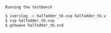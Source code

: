  `Running the testbench`
 ```bash
 $ iverilog -o halfadder_tb.vvp halfadder_tb.v
 $ vvp halfadder_tb.vvp
 $ gtkwave halfadder_tb.vcd
```
